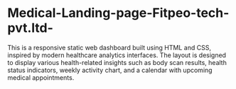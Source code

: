 # Medical-Landing-page-Fitpeo-tech-pvt.ltd-
This is a responsive static web dashboard built using HTML and CSS, inspired by modern healthcare analytics interfaces. The layout is designed to display various health-related insights such as body scan results, health status indicators, weekly activity chart, and a calendar with upcoming medical appointments.
